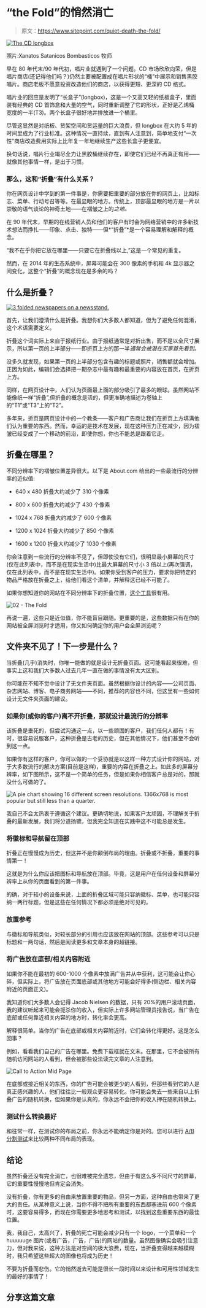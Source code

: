 # “the Fold”的悄然消亡

> 原文：<https://www.sitepoint.com/quiet-death-the-fold/>

[![The CD longbox](img/b87254886e111361b6184f5a2ff7ca26.png)](https://www.flickr.com/photos/clintjcl/2694186614/)

照片:Xanatos Satanicos Bombasticos 牧师

早在 80 年代末/90 年代初，唱片业就遇到了一个问题。CD 市场欣欣向荣，但是唱片商店(还记得他们吗？)仍然主要被配置成在唱片形状的“桶”中展示和销售黑胶唱片。商店老板不愿意投资改造他们的商店，以获得更短、更深的 CD 格式。

唱片业的回应是发明了“长盒子”(longbox)，这是一个又高又轻的纸板盒子，里面装有经典的 CD 首饰盒和大量的空气，同时重新调整了它的形状，正好是乙烯桶宽度的一半(T3)。两个长盒子很好地并排放进一个桶里。

尽管这显然是对纸板、货架空间和货运量的巨大浪费，但 longbox 在大约 5 年的时间里成为了行业标准。这种情况一直持续，直到有人注意到，简单地支付“一次性”商店改造费用实际上比年复一年地继续生产这些长盒子更便宜。

换句话说，唱片行业竭尽全力让黑胶桶继续存在，即使它们已经不再真正有用——就像其他事情一样，是出于习惯。

### 那么，这和“折叠”有什么关系？

你在网页设计中学到的第一件事是，你需要把重要的部分放在你的网页上，比如标志、菜单、行动号召等等。在最显眼的地方。传统上，顶部最显眼的地方是一片以崇敬的语气谈论的神奇土地——在褶皱之上的*之地。*

在 90 年代末，早期的在线营销人员和他们的客户有时会为网络营销中的许多新技术想法而挣扎——印象、点击、独特——但*“折叠”*是一个容易理解和解释的概念。

“我不在乎你把它放在哪里——只要它在折叠线以上,”这是一个常见的重复。

然而，在 2014 年的生态系统中，屏幕可能会在 300 像素的手机和 4k 显示器之间变化，这整个“折叠”的概念现在是多余的吗？

## 什么是折叠？

[![3 folded newspapers on a newsstand.](img/40005af0c099dc33a7608249ade46ceb.png)](http://www.morguefile.com/archive/display/706964 "Credit: curlsdiva")

首先，让我们澄清什么是折叠。我想你们大多数人都知道，但为了避免任何混淆，这个术语需要定义。

折叠这个词实际上来自于报纸行业。由于报纸通常是对折出售，而不是以全尺寸展示，所以第一页的上半部分——即折页上方的那一半*通常会被潜在买家首先看到。*

没多久就发现，如果第一页的上半部分包含有趣的标题或照片，销售额就会增加。正因为如此，编辑们会选择把一期杂志中最有趣和最重要的内容放在首页，在折页上方。

同样，在网页设计中，人们认为页面最上面的部分吸引了最多的眼球。虽然网站不能像纸一样“折叠”,但折叠的概念是活的，但更准确地描述为卷轴上的“T1”或“T3”上的“T2”。

多年来，折页是网页设计中的一个教条——客户和广告商让我们在折页上方填满他们认为重要的东西。然而，幸运的是技术在发展，现在这种压力正在减少，因为褶皱已经变成了一个移动的前沿，即使你想，你也不能总是跟着它走。

## 折叠在哪里？

不同分辨率下的褶皱位置差异很大。以下是 About.com 给出的一些最流行的分辨率的近似值:

*   640 x 480 折叠大约减少了 310 个像素

*   800 x 600 折叠大约减少了 430 个像素

*   1024 x 768 折叠大约减少了 600 个像素

*   1200 x 1024 折叠大约减少了 850 个像素

*   1600 x 1200 折叠大约减少了 1030 个像素

你会注意到一些流行的分辨率不见了，但即使没有它们，很明显最小屏幕的尺寸(仅在此列表中，而不是在现实生活中)比最大屏幕的尺寸小 3 倍以上(再次强调，仅在此列表中，而不是在现实生活中)。如果你受到客户的压力，要求你把特定的物品严格放在折叠之上，给他们看这个清单，并解释这已经不可能了。

如果你想知道你的网站在不同分辨率下的折叠位置，[这个工具](http://whereisthefold.com/)很有用。

![02 - The Fold](img/93c51d28d9730ce9e5182bf48575b246.png)

再说一遍，这些只是近似值，你不能盲目跟随。更重要的是，这些数据只有在你的网站被全屏浏览时才适用，你又如何确定你的用户会全屏浏览呢？

## 文件夹不见了！下一步是什么？

当折叠(几乎)消失时，你唯一能做的就是设计无折叠页面。这可能看起来很难，但事实上这和我们大多数人过去几年一直在做的事情没有太大区别。

你可能在不知不觉中设计了无文件夹页面。虽然根据你设计的内容——公司页面、杂志网站、博客、电子商务网站——不同，推荐的内容也不同，但这里有一些如何设计无文件夹页面的建议。

### 如果你(或你的客户)离不开折叠，那就设计最流行的分辨率

该折叠是垂死的，但尝试沟通这一点，以一些顽固的客户，我们任何人都有！有时，很容易说服客户，这种折叠是古老的历史，但在其他情况下，他们甚至不会听到这一点。

如果你有这样的客户，你可以做的一个妥协就是以这样一种方式设计你的网站，对于大多数流行的解决方案(目前是这样)，重要的内容在折叠之上。如此多的屏幕分辨率，如下图所示，这不是一个简单的任务，但是如果你相信客户总是对的，那就没什么可做的了。

![A pie chart showing 16 different screen resolutions. 1366x768 is most popular but still less than a quarter.](img/c9706b567c724b1e5d5206a13eaadf87.png)

我自己不会太热衷于遵循这个建议。更确切地说，如果客户太顽固，不理解关于折叠的最新发展，我们将分道扬镳，但我完全知道在实践中这不可能总是发生。

### 将徽标和导航留在顶部

折叠正在慢慢成为历史，但这并不是你颠倒布局的理由。折叠或不折叠，重要的事情第一！

这就是为什么你应该把图标和导航放在顶部。毕竟，这是用户在任何设备和屏幕分辨率上从你的页面看到的第一件事。

的确，对于较小的设备来说，上面的折叠区域可能只容纳徽标、菜单，也可能只容纳一两行标题，但是这些在任何情况下都必须是绝对可见的。

### 放置参考

与徽标和导航类似，对较长部分的引用也应该放在网站的顶部。这些参考可以只是标题和一两句话，然后是阅读更多和文章本身的超链接。

### 将广告放在底部/相关内容附近

如果你不能在最初的 600-1000 个像素中放满广告并从中获利，这可能会让你心碎，但实际上，将广告放在页面底部或其他地方可能会好得多(侧边栏、相关内容附近的页面正文)。

我知道你们大多数人会记得 Jacob Nielsen 的数据，只有 20%的用户滚动页面，我的建议听起来可能会扼杀你的收入，但实际上许多网站管理员报告说，当广告在底部或任何靠近相关内容的地方时，转化率会更高。

解释很简单。当你的广告在底部或相关内容附近时，它们会转化得更好。这是怎么回事？

例如，看看我们自己的广告在哪里。免费下载框就在文末。在那里，它不会被所有随机访问网站的人看到，但会被那些设法读完文章的人注意到。

![Call to Action Mid Page](img/3e2d43f3184734cf99f3e344f1a22743.png)

在底部或接近相关的东西，你的广告可能会被更少的人看到，但那些看到它的人是真正感兴趣的人，他们往往比一般观众更容易转化。你可能会失去一些来自以上折叠广告的随机转换，但如果你是认真的，你永远不会把你的收入押在随机转换上。

### 测试什么转换最好

和往常一样，在测试你的布局之前，你永远不能确定你是对的。您可以进行 [A/B 分割测试](https://www.sitepoint.com/winning-ab-test-results-misleading/)来比较两种不同布局的表现。

## 结论

虽然折叠还没有完全消亡，也很难被完全遗忘，但由于有这么多不同尺寸的屏幕，它的重要性慢慢地但肯定会消失。

没有折叠，你有更多的自由来放置重要的物品，但另一方面，这种自由也带来了更大的责任。从某种意义上说，当你不得不把所有重要的东西都塞进前 600 个像素时，这要容易得多，而现在你需要更多地思考和测试，以找到这些重要东西的最佳位置。

我，我自己，太高兴了，折叠的死亡可能会减少只有一个 logo，一个菜单和一个 huuuuuge 图片(或者广告，广告，广告)的网站的数量。虽然图像确实会吸引注意力，但对我来说，这种方法是对空间的极大浪费，现在，当折叠变得越来越模糊时，我只希望这些超大的图像也将成为历史！

不要为折叠而悲伤。它的悄然逝去可能是很长一段时间以来设计和可用性领域发生的最好的事情了！

## 分享这篇文章